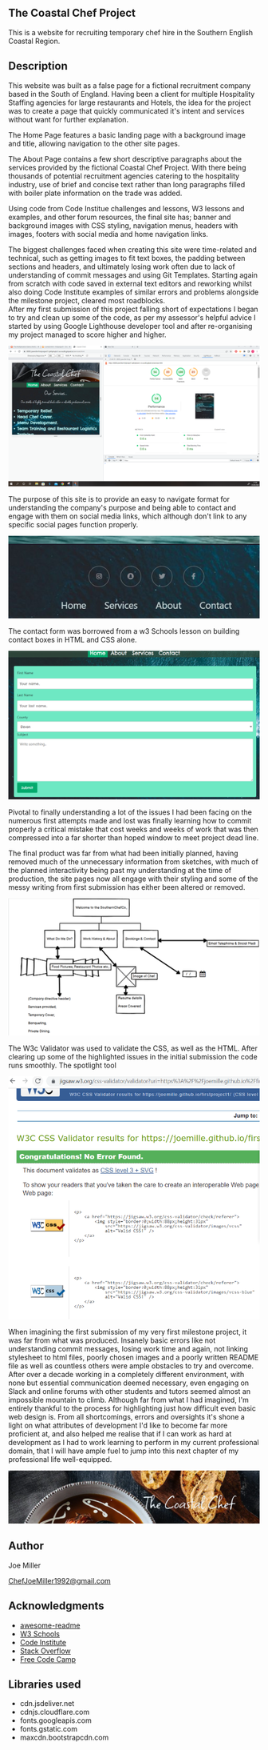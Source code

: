 ## The Coastal Chef Project

This is a website for recruiting temporary chef hire in the Southern English Coastal Region.

## Description

This website was built as a false page for a fictional recruitment company based in the South of England. 
Having been a client for multiple Hospitality Staffing agencies for large restaurants and Hotels, the idea for the 
project was to create a page that quickly communicated it's intent and services without want for further explanation.

The Home Page features a basic landing page with a background image and title, allowing navigation
to the other site pages. 

The About Page contains a few short descriptive paragraphs about the services provided by the fictional Coastal Chef Project.
With there being thousands of potential recruitment agencies catering to the hospitality industry, use of brief and concise text 
rather than long paragraphs filled with boiler plate information on the trade was added. 

Using code from Code Institue challenges and lessons, W3 lessons and examples, and other forum resources, the final site has; 
banner and background images with CSS styling, navigation menus, headers with images, footers with social media and home navigation links.

The biggest challenges faced when creating this site were time-related and technical, such as getting images to fit text boxes, the padding between sections and headers, and ultimately losing work often due to lack of understanding of commit messages and using Git Templates. Starting again from scratch with code saved in external text editors and reworking whilst also doing Code Institute examples of similar errors and problems alongside the milestone project, cleared most roadblocks.  
After my first submission of this project falling short of expectations I began to try and clean up some of the code, as per my assessor's helpful advice I started by using Google Lighthouse developer tool and after re-organising my project managed to score higher and higher.

![Screenshot](light-house-screenshot-1.png)

The purpose of this site is to provide an easy to navigate format for understanding the company's purpose and being able to contact and engage with them on social media links, which although don't link to any specific social pages function properly. 

![Screenshot](social-link-screenshot.png)

The contact form was borrowed from a w3 Schools lesson on building contact boxes in HTML and CSS alone. 

![Screenshot](contact-form-screenshot.png)

Pivotal to finally understanding a lot of the issues I had been facing on the numerous first attempts made and lost was finally learning how to commit properly a critical mistake that cost weeks and weeks of work that was then compressed into a far shorter than hoped window to meet project dead line. 

The final product was far from what had been initially planned, having removed much of the unnecessary information from sketches, with much of the planned interactivity being past my understanding at the time of production, the site pages now all engage with their styling and some of the messy writing from first submission has either been altered or removed. 



![Screenshot](wireframe-screenshot.png)

The W3c Validator was used to validate the CSS, as well as the HTML. After clearing up some of the highlighted issues in the initial submission the code runs smoothly. The spotlight tool   

![Screenshot](w3c-validator-screenshot.png)

When imagining the first submission of my very first milestone project, it was far from what was produced. Insanely basic errors like not understanding commit messages, losing work time and again, not linking stylesheet to html files, poorly chosen images and a poorly written README file as well as countless others were ample obstacles to try and overcome. After over a decade working in a completely different environment, with none but essential communication deemed necessary, even engaging on Slack and online forums with other students and tutors seemed almost an impossible mountain to climb. Although far from what I had imagined, I'm entirely thankful to the process for highlighting just how difficult even basic web design is. From all shortcomings, errors and oversights it's shone a light on what attributes of development I'd like to become far more proficient at, and also helped me realise that if I can work as hard at development as I had to work learning to perform in my current professional domain, that I will have ample fuel to jump into this next chapter of my professional life well-equipped.   

![Screenshot](coastal-chef-header-image.png)



## Author


Joe Miller  

ChefJoeMiller1992@gmail.com

## Acknowledgments

* [awesome-readme](https://github.com/matiassingers/awesome-readme)
* [W3 Schools](https://www.w3schools.com/css)
* [Code Institute](https://learn.codeinstitute.net/)
* [Stack Overflow](https://stackoverflow.com/questions)
* [Free Code Camp](https://www.freecodecamp.org/)

## Libraries used
* cdn.jsdeliver.net
* cdnjs.cloudflare.com
* fonts.googleapis.com
* fonts.gstatic.com
* maxcdn.bootstrapcdn.com

